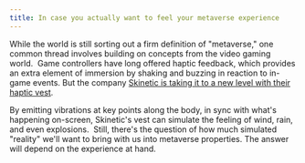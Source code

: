 ```yaml
---
title: In case you actually want to feel your metaverse experience
---
```

While the world is still sorting out a firm definition of "metaverse," one common thread involves building on concepts from the video gaming world.  Game controllers have long offered haptic feedback, which provides an extra element of immersion by shaking and buzzing in reaction to in-game events. But the company [Skinetic is taking it to a new level with their haptic vest](https://www.bfmtv.com/tech/on-a-teste-skinetic-la-veste-haptique-qui-permet-de-ressentir-les-jeux-video_AV-202205210011.html).

By emitting vibrations at key points along the body, in sync with what's happening on-screen, Skinetic's vest can simulate the feeling of wind, rain, and even explosions.  Still, there's the question of how much simulated "reality" we'll want to bring with us into metaverse properties. The answer will depend on the experience at hand.